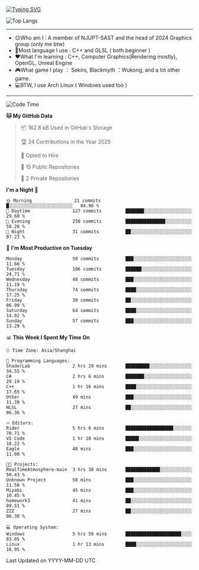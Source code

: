 <a href="https://git.io/typing-svg">
  <img src="https://readme-typing-svg.demolab.com?font=Fira+Code&pause=1000&random=false&width=435&separator=%3D&lines=std%3A%3Aprintln(%22Hello,+world!%22);" alt="Typing SVG" />
</a>

![Top Langs](https://github-readme-stats.vercel.app/api/top-langs/?username=FOTH0626&theme=transparent)

---

- 😉Who am I : A member of NJUPT-SAST and the head of 2024 Graphics group (only me btw)
- 📖Most language I use : C++ and GLSL ( both beginner )
- ❤What I'm learning : C++, Computer Graphics(Rendering mostly), OpenGL, Unreal Engine
- 🎮What game I play ： Sekiro, Blackmyth ：Wukong, and a lot other game.
- 💻BTW, I use Arch Linux ( Windows used too )
---
<!--START_SECTION:waka-->
![Code Time](http://img.shields.io/badge/Code%20Time-99%20hrs%2033%20mins-blue)

**🐱 My GitHub Data** 

> 📦 162.8 kB Used in GitHub's Storage 
 > 
> 🏆 24 Contributions in the Year 2025
 > 
> 💼 Opted to Hire
 > 
> 📜 15 Public Repositories 
 > 
> 🔑 2 Private Repositories 
 > 
**I'm a Night 🦉** 

```text
🌞 Morning                21 commits          █░░░░░░░░░░░░░░░░░░░░░░░░   04.90 % 
🌆 Daytime                127 commits         ███████░░░░░░░░░░░░░░░░░░   29.60 % 
🌃 Evening                250 commits         ███████████████░░░░░░░░░░   58.28 % 
🌙 Night                  31 commits          ██░░░░░░░░░░░░░░░░░░░░░░░   07.23 % 
```
📅 **I'm Most Productive on Tuesday** 

```text
Monday                   50 commits          ███░░░░░░░░░░░░░░░░░░░░░░   11.66 % 
Tuesday                  106 commits         ██████░░░░░░░░░░░░░░░░░░░   24.71 % 
Wednesday                48 commits          ███░░░░░░░░░░░░░░░░░░░░░░   11.19 % 
Thursday                 74 commits          ████░░░░░░░░░░░░░░░░░░░░░   17.25 % 
Friday                   30 commits          ██░░░░░░░░░░░░░░░░░░░░░░░   06.99 % 
Saturday                 64 commits          ████░░░░░░░░░░░░░░░░░░░░░   14.92 % 
Sunday                   57 commits          ███░░░░░░░░░░░░░░░░░░░░░░   13.29 % 
```


📊 **This Week I Spent My Time On** 

```text
🕑︎ Time Zone: Asia/Shanghai

💬 Programming Languages: 
ShaderLab                2 hrs 29 mins       █████████░░░░░░░░░░░░░░░░   34.55 % 
C#                       2 hrs 6 mins        ███████░░░░░░░░░░░░░░░░░░   29.19 % 
C++                      1 hr 16 mins        ████░░░░░░░░░░░░░░░░░░░░░   17.65 % 
Other                    49 mins             ███░░░░░░░░░░░░░░░░░░░░░░   11.39 % 
HLSL                     27 mins             ██░░░░░░░░░░░░░░░░░░░░░░░   06.36 % 

🔥 Editors: 
Rider                    5 hrs 6 mins        ██████████████████░░░░░░░   70.71 % 
VS Code                  1 hr 18 mins        █████░░░░░░░░░░░░░░░░░░░░   18.22 % 
Eagle                    48 mins             ███░░░░░░░░░░░░░░░░░░░░░░   11.08 % 

🐱‍💻 Projects: 
RealTimeAtmosphere-main  3 hrs 38 mins       █████████████░░░░░░░░░░░░   50.43 % 
Unknown Project          50 mins             ███░░░░░░░░░░░░░░░░░░░░░░   11.58 % 
Miyabi                   45 mins             ███░░░░░░░░░░░░░░░░░░░░░░   10.45 % 
homework3                41 mins             ██░░░░░░░░░░░░░░░░░░░░░░░   09.51 % 
ZZZ                      27 mins             ██░░░░░░░░░░░░░░░░░░░░░░░   06.30 % 

💻 Operating System: 
Windows                  5 hrs 59 mins       █████████████████████░░░░   83.05 % 
Linux                    1 hr 13 mins        ████░░░░░░░░░░░░░░░░░░░░░   16.95 % 
```


 Last Updated on YYYY-MM-DD UTC
<!--END_SECTION:waka-->
